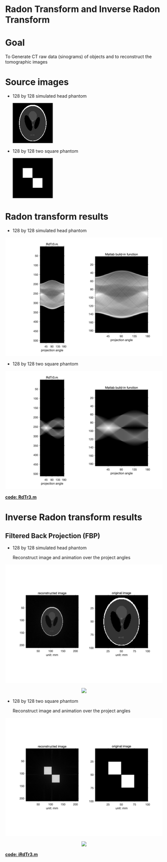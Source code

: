 # Radon Transform and Inverse Radon Transform

# Goal 

To Generate CT raw data (sinograms) of objects and to reconstruct the tomographic images

# Source images

* 128 by 128 simulated head phantom

  ![128Phantom](source_images/128Phantom.png "128Phantom")

* 128 by 128 two square phantom

  ![Sinogram_Source_-_Two_Squares_Phantom](source_images/Sinogram_Source_-_Two_Squares_Phantom.png "Sinogram_Source_-_Two_Squares_Phantom")

# Radon transform results

* 128 by 128 simulated head phantom

![Sinogram-128_Phantom](RdTr_results/Sinogram-128_Phantom_physical_128views_physical.png "Sinogram-128_Phantom")


* 128 by 128 two square phantom

![Sinogram-Two_Squares_Phantom](RdTr_results/Sinogram-Two_Squares_Phantom_128views_physical.png "Sinogram-Two_Squares_Phantom")

[**code: RdTr3.m**](RdTr3.m)
# Inverse Radon transform results

## Filtered Back Projection (FBP)

* 128 by 128 simulated head phantom

    Reconstruct image and animation over the project angles

<p align="center">
    <img src=iRdTr_results/128phantom_rec_physical.png>
</p>

<p align="center">
    <img src=iRdTr_results/128_phantom_rec_physical.gif>
</p>

* 128 by 128 two square phantom

    Reconstruct image and animation over the project angles

<p align="center">
    <img src=iRdTr_results/two_square_rec_physical.png>
</p>

<p align="center">
    <img src=iRdTr_results/two_square_rec_physical.gif>
</p>

[**code: iRdTr3.m**](iRdTr3.m)